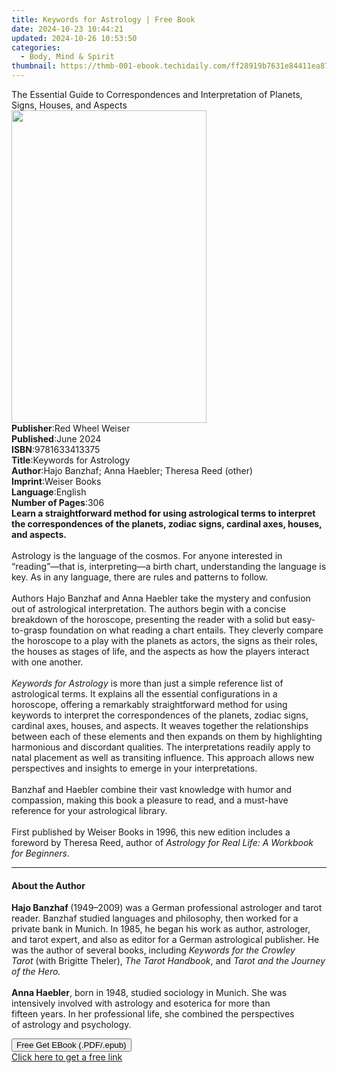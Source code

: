 ```yaml
---
title: Keywords for Astrology | Free Book
date: 2024-10-23 10:44:21
updated: 2024-10-26 10:53:50
categories:
  - Body, Mind & Spirit
thumbnail: https://thmb-001-ebook.techidaily.com/ff28919b7631e84411ea87c52683c3b6ef4cd8f96a9b8f26f9f1774b0143f7ed.jpg
---
```

<main id="book-container">
  <div class="flex flex-col">
    <div class="book-brief flex-1 py-6 px-4 sm:p-6 md:py-10 md:px-8">
      <!-- brief-->
      <div class="book-brief-main">
        The Essential Guide to Correspondences and Interpretation of Planets,
        Signs, Houses, and Aspects
      </div>
    </div>
    <div
      class="book-meta-info flex-1 grid gap-4 col-start-1 col-end-3 row-start-1 sm:mb-6 sm:grid-cols-4 lg:gap-6 lg:col-start-2 lg:row-end-6 lg:row-span-6 lg:mb-0"
    >
      <div
        class="book-meta-info-left place-content-center mt-4 p-4 text-sm leading-6 col-start-2 col-span-2 dark:text-slate-400"
      >
        <img
          class="w-full h-500 object-cover rounded-lg sm:h-255 sm:col-span-2 lg:col-span-full"
          src="https://img-001-ebook.techidaily.com/edbca54f34bdcab981e3fdafca386c08dce92d6d8665a48c6174a6212d641e71.jpg"
          alt=""
          width="312"
          height="500"
        />
      </div>
      <div
        class="book-meta-info-right mt-2 col-start-1 row-start-2 col-span-3 self-center"
      >
        <!-- meta data  -->
        <div class="flex flex-col px-4 md:px-8">
          <div class="flex-1">
            <strong>Publisher</strong>:<span class="px-2"
              >Red Wheel Weiser</span
            >
          </div>
          <div class="flex-1">
            <strong>Published</strong>:<span class="px-2">June 2024</span>
          </div>
          <div class="flex-1">
            <strong>ISBN</strong>:<span class="px-2">9781633413375</span>
          </div>
          <div class="flex-1">
            <strong>Title</strong>:<span class="px-2"
              >Keywords for Astrology</span
            >
          </div>
          <div class="flex-1">
            <strong>Author</strong>:<span class="px-2"
              >Hajo Banzhaf; Anna Haebler; Theresa Reed (other)</span
            >
          </div>
          <div class="flex-1">
            <strong>Imprint</strong>:<span class="px-2">Weiser Books</span>
          </div>
          <div class="flex-1">
            <strong>Language</strong>:<span class="px-2">English</span>
          </div>
          <div class="flex-1">
            <strong>Number of Pages</strong>:<span class="px-2">306</span>
          </div>
        </div>
      </div>
    </div>
    <div class="book-description flex-1 py-6 px-4 sm:p-6 md:py-10 md:px-8">
      <div class="book-description-main">
        <div accordion-content="" id="description">
          <b
            >Learn a straightforward method for using astrological terms to
            interpret the correspondences of the planets, zodiac signs, cardinal
            axes, houses, and aspects.</b
          ><br /><br />
          Astrology is the language of the cosmos. For anyone interested in
          “reading”—that is, interpreting—a birth chart, understanding the
          language is key. As in any language, there are rules and patterns to
          follow.<br />
          &nbsp;<br />
          Authors Hajo Banzhaf and Anna Haebler take the mystery and confusion
          out of astrological interpretation. The authors begin with a concise
          breakdown of the horoscope, presenting the reader with a solid but
          easy-to-grasp foundation on what reading a chart entails. They
          cleverly compare the horoscope to a play with the planets as actors,
          the signs as their roles, the houses as stages of life, and the
          aspects as how the players interact with one another.<br />
          &nbsp;<br /><i>Keywords for Astrology</i> is more than just a simple
          reference list of astrological terms. It explains all the essential
          configurations in a horoscope, offering a remarkably straightforward
          method for using keywords to interpret the correspondences of the
          planets, zodiac signs, cardinal axes, houses, and aspects. It weaves
          together the relationships between each of these elements and then
          expands on them by highlighting harmonious and discordant qualities.
          The interpretations readily apply to natal placement as well as
          transiting influence. This approach allows new perspectives and
          insights to emerge in your interpretations.<br />
          &nbsp;<br />
          Banzhaf and Haebler combine their vast knowledge with humor and
          compassion, making this book a pleasure to read, and a must-have
          reference for your astrological library.<br />
          &nbsp;<br />
          First published by Weiser Books in 1996, this new edition includes a
          foreword by Theresa Reed, author of
          <i>Astrology for Real Life: A Workbook for Beginners</i>.
        </div>
        <div class="accordion-fader"></div>
      </div>
    </div>
    <div class="book-excerpts flex-1 py-6 px-4 sm:p-6 md:py-10 md:px-8">
      <!-- excerpts-->
      <div class="book-excerpts-main">
        <hr />
        <h4 class="placeholder placeholder-heading">
          <span>About the Author</span>
        </h4>
        <p></p>
        <p>
          <b>Hajo Banzhaf&nbsp;</b>(1949–2009)&nbsp;was a German professional
          astrologer and tarot reader. Banzhaf studied languages and philosophy,
          then worked for a private bank in Munich. In 1985, he began his
          work&nbsp;as author, astrologer, and tarot expert, and also as editor
          for a German astrological publisher. He was the author of several
          books, including&nbsp;<i>Keywords for the Crowley Tarot</i
          >&nbsp;(with&nbsp;Brigitte Theler),&nbsp;<i>The Tarot Handbook</i>,
          and&nbsp;<i>Tarot and the Journey of the Hero.</i><br /><br /><b
            >Anna Haebler</b
          >,&nbsp;born in 1948, studied sociolo­gy in Munich. She was
          intensively involved with astrology and eso­terica for more than
          fifteen&nbsp;years. In her professional life, she com­bined&nbsp;the
          perspectives of&nbsp;astrology&nbsp;and psychology.
        </p>
        <p></p>
      </div>
    </div>
    <div
      class="book-about-author flex-1 py-6 px-4 sm:p-6 md:py-10 md:px-8"
    ></div>
    <div class="book-free-get flex-1 py-6 px-4 sm:p-6 md:py-10 md:px-8">
      <button
        id="btn-free-get"
        class="bg-blue-500 hover:bg-blue-700 text-white font-bold py-2 px-4 rounded"
      >
        Free Get EBook (.PDF/.epub)
      </button>
      <div id="countdown-display" class="px-2 text-lg mt-2"></div>
      <a
        id="free-link"
        class="hidden bg-blue-500 hover:bg-blue-700 text-white font-bold py-2 px-4 rounded"
        href="https://www.ebooks.com/en-us/book/211015378/keywords-for-astrology/hajo-banzhaf/"
        target="_blank"
        >Click here to get a free link</a
      >
    </div>
    <script>
      let countdownTime = 0;
      let countdownInterval = null;
      document
        .getElementById('btn-free-get')
        .addEventListener('click', startCountdown);
      function startCountdown() {
        countdownTime = new Date().getTime() + 60000 * 3;
        countdownInterval = setInterval(updateCountdown, 1000);
        document.getElementById('btn-free-get').disabled = true;
        document
          .getElementById('btn-free-get')
          .classList.add('bg-gray-500', 'cursor-not-allowed');
      }
      function updateCountdown() {
        let currentTime = new Date().getTime();
        let timeLeft = countdownTime - currentTime;
        let secondsLeft = Math.floor(timeLeft / 1000);
        document.getElementById('countdown-display').innerHTML =
          `Remaining time: ${secondsLeft} seconds.`;
        if (secondsLeft <= 0) {
          clearInterval(countdownInterval);
          document.getElementById('btn-free-get').classList.add('hidden');
          document.getElementById('free-link').classList.remove('hidden');
          document.getElementById('countdown-display').innerHTML = '';
        }
      }
    </script>
  </div>
</main>
